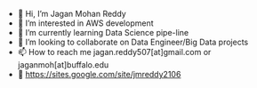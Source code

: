 - 👋 Hi, I’m Jagan Mohan Reddy
- 👀 I’m interested in AWS development
- 🌱 I’m currently learning Data Science pipe-line
- 💞️ I’m looking to collaborate on Data Engineer/Big Data projects
- 📫 How to reach me jagan.reddy507[at]gmail.com or jaganmoh[at]buffalo.edu
- :page_with_curl: https://sites.google.com/site/jmreddy2106
<!---
jmreddy2106/jmreddy2106 is a ✨ special ✨ repository because its `README.md` (this file) appears on your GitHub profile.
You can click the Preview link to take a look at your changes.
--->
